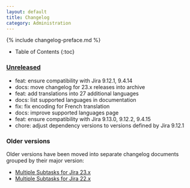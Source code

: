 ```yaml
---
layout: default
title: Changelog
category: Administration
---
```


{% include changelog-preface.md %}

* Table of Contents
{:toc}

### [Unreleased]

* feat: ensure compatibility with Jira 9.12.1, 9.4.14
* docs: move changelog for 23.x releases into archive
* feat: add translations into 27 additional languages
* docs: list supported languages in documentation
* fix: fix encoding for French translation
* docs: improve supported languages page
* feat: ensure compatibility with Jira 9.13.0, 9.12.2, 9.4.15
* chore: adjust dependency versions to versions defined by Jira 9.12.1

### Older versions

Older versions have been moved into separate changelog documents grouped by their major version:

* [Multiple Subtasks for Jira 23.x](/changelog-23x)
* [Multiple Subtasks for Jira 22.x](/changelog-22x)

[Unreleased]: https://github.com/codescape/jira-multiple-subtasks/compare/23.12.0...HEAD
